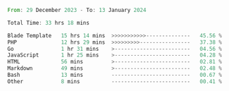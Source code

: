 
<!--START_SECTION:waka-->

```rust
From: 29 December 2023 - To: 13 January 2024

Total Time: 33 hrs 18 mins

Blade Template   15 hrs 14 mins  >>>>>>>>>>>--------------   45.56 %
PHP              12 hrs 29 mins  >>>>>>>>>----------------   37.38 %
Go               1 hr 31 mins    >------------------------   04.56 %
JavaScript       1 hr 25 mins    >------------------------   04.28 %
HTML             56 mins         >------------------------   02.81 %
Markdown         49 mins         >------------------------   02.48 %
Bash             13 mins         -------------------------   00.67 %
Other            8 mins          -------------------------   00.41 %
```

<!--END_SECTION:waka-->
<!---
Abedmuh/Abedmuh is a ✨ special ✨ repository because its `README.md` (this file) appears on your GitHub profile.
You can click the Preview link to take a look at your changes.
--->
